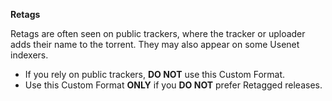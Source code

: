 <!-- markdownlint-disable MD041-->
**Retags**<br>

Retags are often seen on public trackers, where the tracker or uploader adds their name to the torrent. They may also appear on some Usenet indexers.

- If you rely on public trackers, **DO NOT** use this Custom Format.
- Use this Custom Format **ONLY** if you **DO NOT** prefer Retagged releases.
<!-- markdownlint-enable MD041-->
